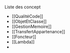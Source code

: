 Liste des concept
- [[QualitéCode]]
- [[ObjetEtClasse]]
- [[GestionMemoire]]
- [[TransfertAppartenance]]
- [[Foncteur]]
- [[Lambda]]
- 



